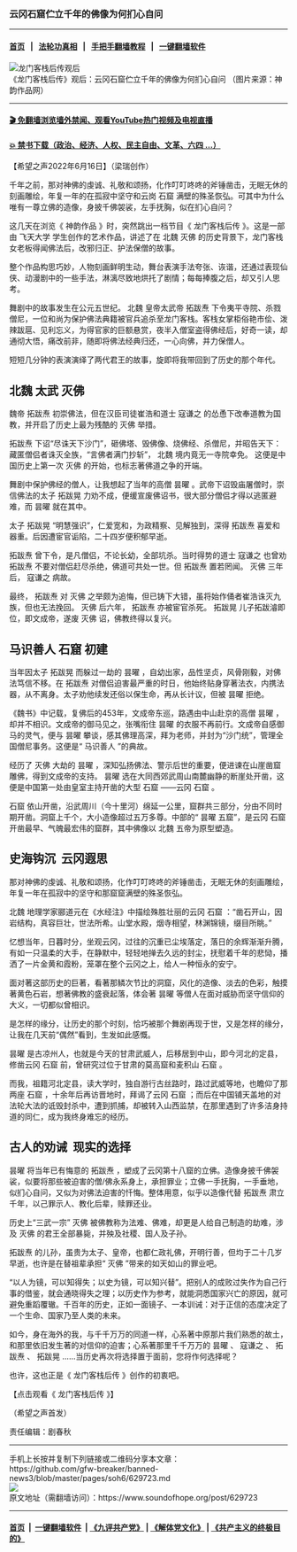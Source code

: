 ### 云冈石窟伫立千年的佛像为何扪心自问
------------------------

#### [首页](https://github.com/gfw-breaker/banned-news3/blob/master/README.md) &nbsp;&nbsp;|&nbsp;&nbsp; [法轮功真相](https://github.com/begood0513/basic/blob/master/README.md)  &nbsp;&nbsp;|&nbsp;&nbsp; [手把手翻墙教程](https://github.com/gfw-breaker/guides/wiki)  &nbsp;&nbsp;|&nbsp;&nbsp; [一键翻墙软件](https://github.com/gfw-breaker/nogfw/blob/master/README.md)  



<div><img alt="龙门客栈后传观后" src="https://img.soundofhope.org/2022-06/1655414293561.jpg"/>
<br/><figcaption class="caption">
 《龙门客栈后传》观后：云冈石窟伫立千年的佛像为何扪心自问 （图片来源：神韵作品网）
</figcaption></div><hr/>

#### [ 🎬  免翻墙浏览墙外禁闻、观看YouTube热门视频及电视直播](https://github.com/gfw-breaker/HelloWorld)

#### [ 💥  禁书下载（政治、经济、人权、民主自由、文革、六四 ...）](https://github.com/gfw-breaker/books/blob/master/README.md)

<div><div class="Content__Wrapper sc-1bvya0-0 grZQxZ">
 <p class="meta-top">
  <span class="meta">
   【希望之声2022年6月16日】（梁瑞创作）
  </span>
 </p>
 <p style="margin-bottom:11px">
  千年之前，那对神佛的虔诚、礼敬和颂扬，化作叮叮咚咚的斧锤凿击，无眠无休的刻画雕绘，年复一年的在孤寂中坚守和云岗
  <ok href="/term/428089">
   石窟
  </ok>
  满壁的殊圣恢弘。可其中为什么唯有一尊立佛的造像，身披千佛袈裟，左手抚胸，似在扪心自问？
 </p>
 <p>
  这几天在浏览《
  <ok href="/term/572345">
   神韵作品
  </ok>
  》时，突然跳出一档节目《
  <ok href="/term/749969">
   龙门客栈后传
  </ok>
  》。这是一部由
  <ok href="/term/374536">
   飞天大学
  </ok>
  学生创作的艺术作品，讲述了在
  <ok href="/term/69062">
   北魏
  </ok>
  <ok href="/term/3842">
   灭佛
  </ok>
  的历史背景下，龙门客栈女老板得闻佛法后，改邪归正、护法保僧的故事。
 </p>
 <p>
  整个作品构思巧妙，人物刻画鲜明生动，舞台表演手法夸张、诙谐，还通过表现仙侠、动漫剧中的一些手法，淋漓尽致地烘托了剧情；每每捧腹之后，却又引人思考。
 </p>
 <p>
  舞剧中的故事发生在公元五世纪。
  <ok href="/term/69062">
   北魏
  </ok>
  皇帝太武帝
  <ok href="/term/121579">
   拓跋焘
  </ok>
  下令夷平寺院、杀戮僧尼，一位和尚为保护佛法典籍被官兵追杀至龙门客栈。客栈女掌柜俗艳市侩、泼辣跋扈、见利忘义，为得官家的巨额悬赏，夜半入僧室盗得佛经后，好奇一读，却通彻大悟，痛改前非，随即将佛法经典归还，一心向佛，并力保僧人。
 </p>
 <p>
  短短几分钟的表演演绎了两代君王的故事，旋即将我带回到了历史的那个年代。
 </p>
 <h2>
  <ok href="/term/69062">
   北魏
  </ok>
  太武
  <ok href="/term/3842">
   灭佛
  </ok>
 </h2>
 <p>
  魏帝
  <ok href="/term/121579">
   拓跋焘
  </ok>
  初崇佛法，但在汉臣司徒崔浩和道士
  <ok href="/term/749978">
   寇谦之
  </ok>
  的怂恿下改奉道教为国教，并开启了历史上最为残酷的
  <ok href="/term/3842">
   灭佛
  </ok>
  举措。
 </p>
 <p>
  <ok href="/term/121579">
   拓跋焘
  </ok>
  下诏“尽诛天下沙门”，砸佛塔、毁佛像、烧佛经、杀僧尼，并昭告天下：藏匿僧侣者诛灭全族，“言佛者满门抄斩”，
  <ok href="/term/69062">
   北魏
  </ok>
  境内竟无一寺院幸免。 这便是中国历史上第一次
  <ok href="/term/3842">
   灭佛
  </ok>
  的开始，也标志著佛道之争的开端。
 </p>
 <p>
  舞剧中保护佛经的僧人，让我想起了当年的高僧
  <ok href="/term/749975">
   昙曜
  </ok>
  。武帝下诏毁庙屠僧时，崇信佛法的太子
  <ok href="/term/749981">
   拓跋晃
  </ok>
  力劝不成，便缓宣废佛诏书，很大部分僧侣才得以逃匿避难，而
  <ok href="/term/749975">
   昙曜
  </ok>
  就在其中。
 </p>
 <p>
  太子
  <ok href="/term/749981">
   拓跋晃
  </ok>
  “明慧强识”，仁爱宽和，为政精察、见解独到，深得
  <ok href="/term/121579">
   拓跋焘
  </ok>
  喜爱和器重。后因遭宦官诟陷，二十四岁便积郁早逝。
 </p>
 <p>
  <ok href="/term/121579">
   拓跋焘
  </ok>
  曾下令，是凡僧侣，不论长幼，全部坑杀。当时得势的道士
  <ok href="/term/749978">
   寇谦之
  </ok>
  也曾劝
  <ok href="/term/121579">
   拓跋焘
  </ok>
  不要对僧侣赶尽杀绝，佛道可共处一世。但
  <ok href="/term/121579">
   拓跋焘
  </ok>
  置若罔闻。
  <ok href="/term/3842">
   灭佛
  </ok>
  三年后，
  <ok href="/term/749978">
   寇谦之
  </ok>
  病故。
 </p>
 <p>
  最终，
  <ok href="/term/121579">
   拓跋焘
  </ok>
  对
  <ok href="/term/3842">
   灭佛
  </ok>
  之举颇为追悔，但已铸下大错，虽将始作俑者崔浩诛灭九族，但也无法挽回。
  <ok href="/term/3842">
   灭佛
  </ok>
  后六年，
  <ok href="/term/121579">
   拓跋焘
  </ok>
  亦被宦官杀死。
  <ok href="/term/749981">
   拓跋晃
  </ok>
  儿子拓跋濬即位，即文成帝，遂废
  <ok href="/term/3842">
   灭佛
  </ok>
  诏，佛教终得以复兴。
 </p>
 <h2>
  <ok href="/term/749972">
   马识善人
  </ok>
  <ok href="/term/428089">
   石窟
  </ok>
  初建
 </h2>
 <p>
  当年因太子
  <ok href="/term/749981">
   拓跋晃
  </ok>
  而躲过一劫的
  <ok href="/term/749975">
   昙曜
  </ok>
  ，自幼出家，品性坚贞，风骨刚毅，对佛法笃信不移。在
  <ok href="/term/121579">
   拓跋焘
  </ok>
  对僧侣迫害最严重的时日，他始终贴身穿著法衣，内携法器，从不离身。太子劝他续发还俗以保生命，再从长计议，但被
  <ok href="/term/749975">
   昙曜
  </ok>
  拒绝。
 </p>
 <p>
  《魏书》中记载，复佛后的453年，文成帝东巡，路遇由中山赴京的高僧
  <ok href="/term/749975">
   昙曜
  </ok>
  ，却并不相识。文成帝的御马见之，张嘴衔住
  <ok href="/term/749975">
   昙曜
  </ok>
  的衣服不再前行。文成帝自感御马的灵气，便与
  <ok href="/term/749975">
   昙曜
  </ok>
  攀谈，感其佛理高深，拜为老师，并封为“沙门统”，管理全国僧尼事务。这便是“
  <ok href="/term/749972">
   马识善人
  </ok>
  ”的典故。
 </p>
 <p>
  经历了
  <ok href="/term/3842">
   灭佛
  </ok>
  大劫的
  <ok href="/term/749975">
   昙曜
  </ok>
  ，深知弘扬佛法、警示后世的重要，便进谏在山崖凿窟雕佛，得到文成帝的支持。
  <ok href="/term/749975">
   昙曜
  </ok>
  选在大同西郊武周山南麓幽静的断崖处开凿，这便是中国第一处由皇室主持开凿的大型
  <ok href="/term/428089">
   石窟
  </ok>
  ——云冈
  <ok href="/term/428089">
   石窟
  </ok>
  。
 </p>
 <p>
  <ok href="/term/428089">
   石窟
  </ok>
  依山开凿，沿武周川（今十里河）绵延一公里，窟群共三部分，分由不同时期开凿。洞窟上千个，大小造像超过五万多尊。中部的“
  <ok href="/term/749975">
   昙曜
  </ok>
  五窟”，是云冈
  <ok href="/term/428089">
   石窟
  </ok>
  开凿最早、气魄最宏伟的窟群，其中佛像以
  <ok href="/term/69062">
   北魏
  </ok>
  五帝为原型塑造。
 </p>
 <h2>
  史海钩沉  云冈遐思
 </h2>
 <p>
  那对神佛的虔诚、礼敬和颂扬，化作叮叮咚咚的斧锤凿击，无眠无休的刻画雕绘，年复一年在孤寂中的坚守和那窟窟满壁的殊圣恢弘。
 </p>
 <p>
  <ok href="/term/69062">
   北魏
  </ok>
  地理学家郦道元在《水经注》中描绘殊胜壮丽的云冈
  <ok href="/term/428089">
   石窟
  </ok>
  ：“凿石开山，因岩结构，真容巨壮，世法所希。山堂水殿，烟寺相望，林渊锦镜，缀目所眺。”
 </p>
 <p>
  忆想当年，日暮时分，坐观云冈，过往的沉重已尘埃落定，落日的余辉渐渐升腾，有如一只温柔的大手，在静默中，轻轻地掸去久远的封尘，抚慰着千年的悲恸，播洒了一片金黄和霞粉，笼罩在整个云冈之上，给人一种恒永的安宁。
 </p>
 <p>
  面对著这部历史的巨著，看著那鳞次节比的洞窟，风化的造像、淡去的色彩，触摸著黄色石岩，想著佛教的盛衰起落，体会著
  <ok href="/term/749975">
   昙曜
  </ok>
  等僧人在面对威胁而坚守信仰的大义，一切都似曾相识。
 </p>
 <p>
  是怎样的缘分，让历史的那个时刻，恰巧被那个舞剧再现于世，又是怎样的缘分，让我在几天前“偶然”看到，生发如此感慨。
 </p>
 <p>
  <ok href="/term/749975">
   昙曜
  </ok>
  是古凉州人，也就是今天的甘肃武威人，后移居到中山，即今河北的定县，修凿云冈
  <ok href="/term/428089">
   石窟
  </ok>
  前，曾研究过位于甘肃的莫高窟和麦积山
  <ok href="/term/428089">
   石窟
  </ok>
  。
 </p>
 <p>
  而我，祖籍河北定县，读大学时，独自游行古丝路时，路过武威等地，也瞻仰了那两座
  <ok href="/term/428089">
   石窟
  </ok>
  ，十余年后再访晋地时，拜谒了云冈
  <ok href="/term/428089">
   石窟
  </ok>
  ；而后在中国铺天盖地的对法轮大法的诋毁封杀中，遭到抓捕，却被转入山西监禁，在那里遇到了许多洁身持道的同仁，成为我终身难忘的经历。
 </p>
 <h2>
  古人的劝诫  现实的选择
 </h2>
 <p>
  <ok href="/term/749975">
   昙曜
  </ok>
  将当年已有悔意的
  <ok href="/term/121579">
   拓跋焘
  </ok>
  ，塑成了云冈第十八窟的立佛。造像身披千佛袈裟，似要将那些被迫害的僧/佛永系身上，承担罪业；立佛一手抚胸，一手垂地，似扪心自问，又似为对佛法迫害的忏悔。整体用意，似乎以造像代替
  <ok href="/term/121579">
   拓跋焘
  </ok>
  肃立千年，以己罪示人、教化后辈，赎罪还业。
 </p>
 <p>
  历史上“三武一宗”
  <ok href="/term/3842">
   灭佛
  </ok>
  被佛教称为法难、佛难，却更是人给自己制造的劫难，涉及
  <ok href="/term/3842">
   灭佛
  </ok>
  的君王全部暴毙，并殃及社稷、国人及子孙。
 </p>
 <p>
  <ok href="/term/121579">
   拓跋焘
  </ok>
  的儿孙，虽贵为太子、皇帝，也都仁政礼佛，开明行善，但均于二十几岁早逝，也许是在替祖辈承担“
  <ok href="/term/3842">
   灭佛
  </ok>
  ”带来的如天如山的罪业吧。
 </p>
 <p>
  “以人为镜，可以知得失；以史为镜，可以知兴替”。把别人的成败过失作为自己行事的借鉴，就会通晓得失之理；以历史作为参考，就能洞悉国家兴亡的原因，就可避免重蹈覆辙。千百年的历史，正如一面镜子、一本训诫：对于正信的态度决定了一个生命、国家乃至人类的未来。
 </p>
 <p>
  如今，身在海外的我，与千千万万的同道一样，心系著中原那片我们熟悉的故土，和那里依旧发生著的对信仰的迫害；心系著那里千千万万的
  <ok href="/term/749975">
   昙曜
  </ok>
  、
  <ok href="/term/749978">
   寇谦之
  </ok>
  、
  <ok href="/term/121579">
   拓跋焘
  </ok>
  、
  <ok href="/term/749981">
   拓跋晃
  </ok>
  ……当历史再次将选择置于面前，您将作何选择呢？
 </p>
 <p>
  也许，这也正是《
  <ok href="/term/749969">
   龙门客栈后传
  </ok>
  》创作的初衷吧。
 </p>
 <p>
  【点击观看《
  <ok href="https://www.shenyuncreations.com/zh-CN/video/_video_dcee6ffc076b4871a0c3815ebb987393/Dragon-Gate-Lodge">
   龙门客栈后传
  </ok>
  》】
 </p>
 <p>
  （希望之声首发）
 </p>
 <p class="meta-btm">
  责任编辑：剧春秋
 </p>
</div>
</div>
<hr/>
手机上长按并复制下列链接或二维码分享本文章：<br/>
https://github.com/gfw-breaker/banned-news3/blob/master/pages/soh6/629723.md <br/>
<a href='https://github.com/gfw-breaker/banned-news3/blob/master/pages/soh6/629723.md'><img src='https://github.com/gfw-breaker/banned-news3/blob/master/pages/soh6/629723.md.png'/></a> <br/>
原文地址（需翻墙访问）：https://www.soundofhope.org/post/629723


------------------------
#### [首页](https://github.com/gfw-breaker/banned-news3/blob/master/README.md) &nbsp;|&nbsp; [一键翻墙软件](https://github.com/gfw-breaker/nogfw/blob/master/README.md) &nbsp;| [《九评共产党》](https://github.com/gfw-breaker/9ping.md/blob/master/README.md#九评之一评共产党是什么) | [《解体党文化》](https://github.com/gfw-breaker/jtdwh.md/blob/master/README.md) | [《共产主义的终极目的》](https://github.com/gfw-breaker/gczydzjmd.md/blob/master/README.md)


<img src='http://gfw-breaker.win/banned-news3/pages/soh6/629723.md' width='0px' height='0px'/>